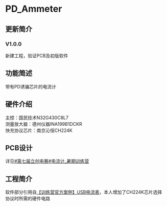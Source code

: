 # PD_Ammeter
## 更新简介
### V1.0.0
新建工程，验证PCB及初版软件<br>
## 功能简述
带有PD诱骗芯片的电流计<br>
## 硬件介绍
主控：国民技术N32G430C8L7<br>
测量放大器：德州仪器INA199B1DCKR<br>
快充协议芯片：南京沁恒CH224K<br>
## PCB设计
详见[#第七届立创电赛#电流计_暑期训练营](https://oshwhub.com/dc123456/dian-liu-j/)<br>
## 工程简介
软件部分引用自[【训练营官方案例】USB电流表](https://oshwhub.com/limengmeng12345/ji-chu-ying-usb-dian-ya-biao/)，本人增加了CH224K芯片选择协议时所需的硬件电路<br>
